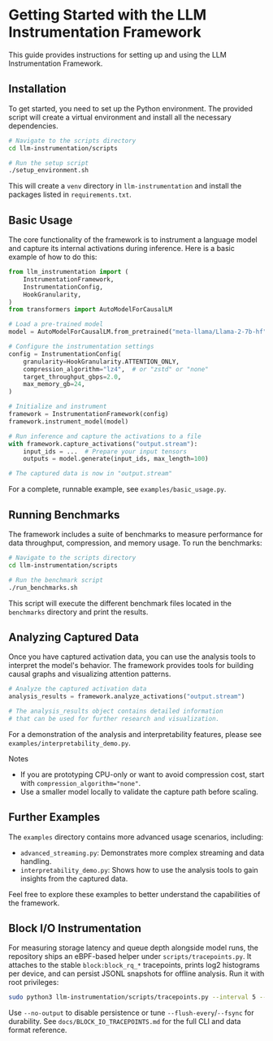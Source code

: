 # Getting Started with the LLM Instrumentation Framework

This guide provides instructions for setting up and using the LLM Instrumentation Framework.

## Installation

To get started, you need to set up the Python environment. The provided script will create a virtual environment and install all the necessary dependencies.

```bash
# Navigate to the scripts directory
cd llm-instrumentation/scripts

# Run the setup script
./setup_environment.sh
```

This will create a `venv` directory in `llm-instrumentation` and install the packages listed in `requirements.txt`.

## Basic Usage

The core functionality of the framework is to instrument a language model and capture its internal activations during inference. Here is a basic example of how to do this:

```python
from llm_instrumentation import (
    InstrumentationFramework,
    InstrumentationConfig,
    HookGranularity,
)
from transformers import AutoModelForCausalLM

# Load a pre-trained model
model = AutoModelForCausalLM.from_pretrained("meta-llama/Llama-2-7b-hf")

# Configure the instrumentation settings
config = InstrumentationConfig(
    granularity=HookGranularity.ATTENTION_ONLY,
    compression_algorithm="lz4",  # or "zstd" or "none"
    target_throughput_gbps=2.0,
    max_memory_gb=24,
)

# Initialize and instrument
framework = InstrumentationFramework(config)
framework.instrument_model(model)

# Run inference and capture the activations to a file
with framework.capture_activations("output.stream"):
    input_ids = ...  # Prepare your input tensors
    outputs = model.generate(input_ids, max_length=100)

# The captured data is now in "output.stream"
```

For a complete, runnable example, see `examples/basic_usage.py`.

## Running Benchmarks

The framework includes a suite of benchmarks to measure performance for data throughput, compression, and memory usage. To run the benchmarks:

```bash
# Navigate to the scripts directory
cd llm-instrumentation/scripts

# Run the benchmark script
./run_benchmarks.sh
```

This script will execute the different benchmark files located in the `benchmarks` directory and print the results.

## Analyzing Captured Data

Once you have captured activation data, you can use the analysis tools to interpret the model's behavior. The framework provides tools for building causal graphs and visualizing attention patterns.

```python
# Analyze the captured activation data
analysis_results = framework.analyze_activations("output.stream")

# The analysis_results object contains detailed information
# that can be used for further research and visualization.
```

For a demonstration of the analysis and interpretability features, please see `examples/interpretability_demo.py`.

Notes

- If you are prototyping CPU-only or want to avoid compression cost, start with `compression_algorithm="none"`.
- Use a smaller model locally to validate the capture path before scaling.

## Further Examples

The `examples` directory contains more advanced usage scenarios, including:

*   `advanced_streaming.py`: Demonstrates more complex streaming and data handling.
*   `interpretability_demo.py`: Shows how to use the analysis tools to gain insights from the captured data.

Feel free to explore these examples to better understand the capabilities of the framework.

## Block I/O Instrumentation

For measuring storage latency and queue depth alongside model runs, the repository ships an eBPF-based helper under `scripts/tracepoints.py`. It attaches to the stable `block:block_rq_*` tracepoints, prints log2 histograms per device, and can persist JSONL snapshots for offline analysis. Run it with root privileges:

```bash
sudo python3 llm-instrumentation/scripts/tracepoints.py --interval 5 --output tracepoints.jsonl
```

Use `--no-output` to disable persistence or tune `--flush-every`/`--fsync` for durability. See `docs/BLOCK_IO_TRACEPOINTS.md` for the full CLI and data format reference.

